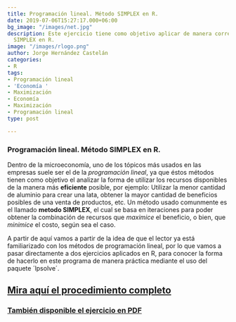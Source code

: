 ```yaml
---
title: Programación lineal. Método SIMPLEX en R.
date: 2019-07-06T15:27:17.000+06:00
bg_image: "/images/net.jpg"
description: Este ejercicio tiene como objetivo aplicar de manera correcta el método
  SIMPLEX en R.
image: "/images/rlogo.png"
author: Jorge Hernández Castelán
categories:
- R
tags:
- Programación lineal
- 'Economía '
- Maximización
- Economía
- Maximización
- Programación lineal
type: post

---
```

### Programación lineal. Método SIMPLEX en R.

Dentro de la microeconomía, uno de los tópicos más usados en las empresas suele ser el de la _programación lineal_, ya que éstos métodos tienen como objetivo el analizar la forma de utilizar los recursos disponibles de la manera más **eficiente** posible, por ejemplo: Utilizar la menor cantidad de aluminio para crear una lata, obtener la mayor cantidad de beneficios posibles de una venta de productos, etc. Un método usado comunmente es el llamado **metodo SIMPLEX**, el cual se basa en iteraciones para poder obtener la combinación de recursos que _maximice_ el beneficio, o bien, que _minimice_ el costo, según sea el caso.

A partir de aquí vamos a partir de la idea de que el lector ya está familiarizado con los métodos de programación lineal, por lo que vamos a pasar directamente a dos ejercicios aplicados en R, para conocer la forma de hacerlo en este programa de manera práctica mediante el uso del paquete ´lpsolve´.

## [Mira aquí el procedimiento completo](https://rpubs.com/Jorge_981222/simplex "Procedimiento")

### [También disponible el ejercicio en PDF](/images/ejercicios.pdf)
